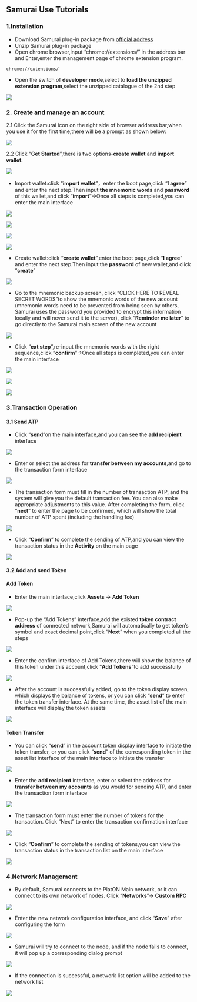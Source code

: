 ## Samurai Use Tutorials

### 1.Installation

+ Download Samurai plug-in package from [official address](https://github.com/AlayaNetwork/Samurai/releases/download/v8.1.0/samurai-chrome-8.1.0.zip)
+ Unzip Samurai plug-in package
+ Open chrome browser,input “chrome://extensions/” in the address bar and Enter,enter the management page of chrome extension program.

```
chrome://extensions/
```

+ Open the switch of **developer mode**,select to **load the unzipped extension program**,select the unzipped catalogue of the 2nd step

![](./images/add-chrome.jpg)

### 2. Create and manage an account

2.1 Click the Samurai icon on the right side of browser address bar,when you use it for the first time,there will be a prompt as shown below:

![](./images/samurai-welcome-en.jpg)

2.2  Click “**Get Started**”,there is two options-**create wallet** and **import wallet**.

![](./images/samurai-select-action-en.jpg)

+ Import wallet:click “**import wallet**”，enter the boot page,click “**I agree**” and enter the next step.Then input **the mnemonic words** and **password** of this wallet,and click “**import**”->Once all steps is completed,you can enter the main interface

![](./images/samurai-agreement-en.jpg)

![](./images/samurai-import-seed-en.jpg)

![](./images/samurai-import-end-en.jpg)

![](./images/samurai-import-home-en.jpg)

+ Create wallet:click “**create wallet**”,enter the boot page,click “**I agree**” and enter the next step.Then input the **password** of new wallet,and click “**create**”

![](./images/samurai-create-password-en.jpg)

+ Go to the mnemonic backup screen, click “CLICK  HERE TO REVEAL SECRET WORDS”to show the mnemonic words of the new account (mnemonic words need to be prevented from being seen by others, Samurai uses the password you provided to encrypt this information locally and will never send it to the server), click “**Reminder me later**” to go directly to the Samurai main screen of the new account

![](./images/samurai-create-seed-en.jpg)

+ Click “**ext step**”,re-input the mnemonic words with the right sequence,click “**confirm**”->Once all steps is completed,you can enter the main interface

![](./images/samurai-create-seed-confirm.jpg)

![](./images/samurai-import-end-en.jpg)

![](./images/samurai-create-home-en.jpg)

### 3.Transaction Operation

#### 3.1 Send ATP

+ Click “**send**”on the main interface,and you can see the **add recipient** interface

![](./images/samurai-send-address-input-en.jpg)

+ Enter or select the address for **transfer between my accounts**,and go to the transaction form interface

![](./images/samurai-send-input-en.jpg)

+ The transaction form must fill in the number of transaction ATP, and the system will give you the default transaction fee. You can also make appropriate adjustments to this value. After completing the form, click “**next**” to enter the page to be confirmed, which will show the total number of ATP spent (including the handling fee)

![](./images/samurai-send-confirm-en.jpg)

+ Click “**Confirm**” to complete the sending of ATP,and you can view the transaction status in the **Activity** on the main page

![](./images/samurai-tx-detail-en.jpg)

#### 3.2 Add and send Token

#### Add Token

+ Enter the main interface,click **Assets** -> **Add Token**

![](./images/samurai-home-add-token-en.jpg)

+ Pop-up the “Add Tokens” interface,add the existed  **token contract address** of connected network,Samurai will automatically to get token’s symbol and exact decimal point,click “**Next**” when you completed all the steps

![](./images/samurai-add-token-input-en.jpg)

+ Enter the confirm interface of Add Tokens,there will show the balance of this token under this account,click “**Add Tokens**”to add successfully

![](./images/samurai-add-token-confirm-en.jpg)

+ After the account is successfully added, go to the token display screen, which displays the balance of tokens, or you can click “**send**” to enter the token transfer interface. At the same time, the asset list of the main interface will display the token assets

![](./images/samurai-token-display-en.jpg)

#### Token Transfer

+ You can click “**send**” in the account token display interface to initiate the token transfer, or you can click  “**send**” of the corresponding token in the asset list interface of the main interface to initiate the transfer

![](./images/samurai-assets-list-en.jpg)

+ Enter the **add recipient** interface, enter or select the address for **transfer between my accounts** as you would for sending ATP, and enter the transaction form interface

![](./images/samurai-send-token-input-en.jpg)

+ The transaction form must enter the number of tokens for the transaction. Click “Next” to enter the transaction confirmation interface

![](./images/samurai-send-token-confirm-en.jpg)

+ Click “**Confirm**” to complete the sending of tokens,you can view the transaction status in the transaction list on the main interface

![](./images/samurai-token-tx-detail-en.jpg)

### 4.Network Management

+ By default, Samurai connects to the PlatON Main network, or it can connect to its own network of nodes. Click “**Networks**”-> **Custom RPC**

![](./images/network-en.jpg)

+ Enter the new network configuration interface, and click “**Save**” after configuring the form

![](./images/network-form-en.jpg)

+ Samurai will try to connect to the node, and if the node fails to connect, it will pop up a corresponding dialog prompt

![](./images/network-connect-error-en.jpg)

+ If the connection is successful, a network list option will be added to the network list

![](./images/network-add-success-en.jpg)
